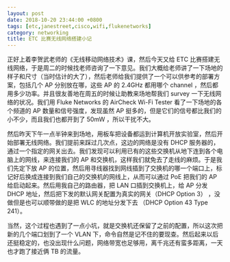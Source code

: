 ```yaml
---
layout: post
date: 2018-10-20 23:44:00 +0800
tags: [etc,janestreet,cisco,wifi,flukenetworks]
category: networking
title: ETC 比赛无线网络搭建小记
---
```


正好上着李贺武老师的《无线移动网络技术》课，然后今天又给 ETC 比赛搭建无线网络，于是周二的时候找老师咨询了一下意见。我们大概给老师讲了一下场地的样子和尺寸（当时估计的大了），然后老师给我们提供了一个可以供参考的部署方案，包括几个 AP 分别放在哪，这些 AP 的 2.4GHz 都用哪个 channel ，然后都用多少功率。并且很友善地在周五的时候让助教来场地帮我们 survey 一下无线网络的状况。我们用 Fluke Networks 的 AirCheck Wi-Fi Tester 看了一下场地的各个频道的 AP 数量和信号强度，发现虽然 AP 挺多的，但是它们的信号都比我们的小不少，而且我们也都开到了 50mW ，所以干扰不大。

然后昨天下午一点半钟来到场地，用板车把设备都运到计算机开放实验室，然后开始部署无线网络。我们提前来踩过几次点，这边的网络是没有 DHCP 服务器的，通过一个指定的网关出去。我们发现可以利用已有的这些交换机从地下连到各个电脑上的网线，来连接我们的 AP 和交换机，这样我们就免去了走线的麻烦。于是我们先定下放 AP 的位置，然后用寻线器找到网线插到了交换机的哪一个端口上，标记好后换成连接到我们自己的交换机的网线上，从而可以通过 PoE 把我们的 AP 给启动起来。然后用我自己的路由器，把 LAN 口插到交换机上，给 AP 分发 DHCP 地址，然后把下发的默认网关配置为真实的网关（DHCP Option 3） ，没做但是也可以顺带做的是把 WLC 的地址分发下去 （DHCP Option 43 Type 241）。

当然，这个过程也遇到了一点小坑，就是交换机还保留了之前的配置，所以这次把新的几个端口划到了一个 VLAN 下，命令自然是记不住的要现查。然后起来以后还挺稳定的，也没出现什么问题，网络带宽也足够用，离千兆还有蛮多距离，一天也才跑了接近俩 TB 的流量。